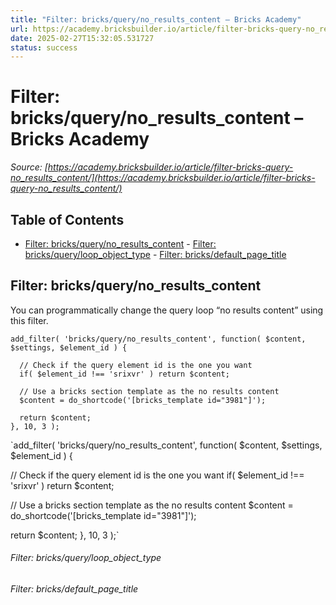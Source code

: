 ```yaml
---
title: "Filter: bricks/query/no_results_content – Bricks Academy"
url: https://academy.bricksbuilder.io/article/filter-bricks-query-no_results_content/
date: 2025-02-27T15:32:05.531727
status: success
---
```


# Filter: bricks/query/no_results_content – Bricks Academy

*Source: [https://academy.bricksbuilder.io/article/filter-bricks-query-no_results_content/](https://academy.bricksbuilder.io/article/filter-bricks-query-no_results_content/)*

## Table of Contents

- [Filter: bricks/query/no_results_content](#filter-bricksquerynoresultscontent)
        - [Filter: bricks/query/loop_object_type](#filter-bricksqueryloopobjecttype)
        - [Filter: bricks/default_page_title](#filter-bricksdefaultpagetitle)

## Filter: bricks/query/no_results_content

You can programmatically change the query loop “no results content” using this filter.

```
add_filter( 'bricks/query/no_results_content', function( $content, $settings, $element_id ) {

  // Check if the query element id is the one you want
  if( $element_id !== 'srixvr' ) return $content;

  // Use a bricks section template as the no results content
  $content = do_shortcode('[bricks_template id="3981"]');

  return $content;
}, 10, 3 );
```

`add_filter( 'bricks/query/no_results_content', function( $content, $settings, $element_id ) {

  // Check if the query element id is the one you want
  if( $element_id !== 'srixvr' ) return $content;

  // Use a bricks section template as the no results content
  $content = do_shortcode('[bricks_template id="3981"]');

  return $content;
}, 10, 3 );`

###### Filter: bricks/query/loop_object_type

###### Filter: bricks/default_page_title

